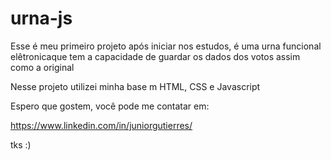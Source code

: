 # urna-js

Esse é meu primeiro projeto após iniciar nos estudos, é uma urna funcional elêtronicaque tem a capacidade de guardar os dados dos votos assim como a original

Nesse projeto utilizei minha base m HTML, CSS e Javascript

Espero que gostem, você pode me contatar em:

https://www.linkedin.com/in/juniorgutierres/

tks :)
